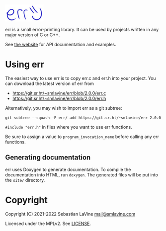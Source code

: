 [![err :)](logo.jpg)](https://sr.ht/~smlavine/err)

err is a small error-printing library. It can be used by projects
written in any major version of C or C++.

See [the website](https://err.smlavine.com) for API documentation and
examples.

# Using err

The easiest way to use err is to copy err.c and err.h into your project.
You can download the latest version of err from

- <https://git.sr.ht/~smlavine/err/blob/2.0.0/err.c>
- <https://git.sr.ht/~smlavine/err/blob/2.0.0/err.h>

Alternatively, you may wish to import err as a git subtree:

```
git subtree --squash -P err/ add https://git.sr.ht/~smlavine/err 2.0.0
```

`#include "err.h"` in files where you want to use err functions.

Be sure to assign a value to `program_invocation_name` before calling
any err functions.

## Generating documentation

err uses Doxygen to generate documentation. To compile the documentation
into HTML, run `doxygen`. The generated files will be put
into the `site/` directory.

# Copyright

Copyright (C) 2021-2022 Sebastian LaVine <mail@smlavine.com>

Licensed under the MPLv2. See [LICENSE][license].

[license]: https://git.sr.ht/~smlavine/err/tree/master/item/LICENSE
